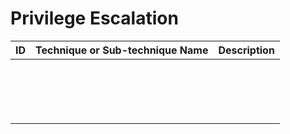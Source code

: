 # Privilege Escalation


| ID                                                         | Technique or Sub-technique Name                              | Description                                                  |
| ---------------------------------------------------------- | ------------------------------------------------------------ | ------------------------------------------------------------ |
|         |     |    |
|         |     |    |
|         |     |    |
|         |     |    |
|         |     |    |
|         |     |    |
|         |     |    |
|         |     |    |
|         |     |    |
|         |     |    |
|         |     |    |
|         |     |    |
|         |     |    |
|         |     |    |
|         |     |    |
|         |     |    |
|         |     |    |

